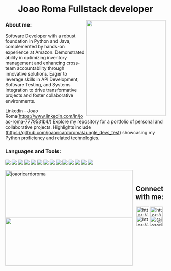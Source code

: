 <h1 align="center">Joao Roma Fullstack developer</h3><img align="right" src="https://i.pinimg.com/564x/26/0f/3f/260f3f05f712757bbf07ddacfddeff65.jpg" width="250" height="300">

<h3>About me:</h3>

  <p></p>Software Developer with a robust foundation in Python and Java, complemented by hands-on
experience at Amazon. Demonstrated ability in optimizing inventory management and enhancing
cross-team accountability through innovative solutions. Eager to leverage skills in API Development,
Software Testing, and Systems Integration to drive transformative projects and foster collaborative
environments.

Linkedin - Joao Roma(https://www.linkedin.com/in/joao-roma-7779531b4/)
Explore my repository for a portfolio of personal and collaborative projects. Highlights include (https://github.com/joaoricardoroma/Jungle_devs_test) showcasing my Python proficiency and related technologies.</p>

<h3 align="left">Languages and Tools:</h3>
<p align="left">
<img src="https://img.shields.io/badge/Python-FFD43B?style=for-the-badge&logo=python&logoColor=blue">
<img src="https://img.shields.io/badge/Django-092E20?style=for-the-badge&logo=django&logoColor=green">
<img src="https://img.shields.io/badge/django%20rest-ff1709?style=for-the-badge&logo=django&logoColor=white">
<img src="https://img.shields.io/badge/Flask-000000?style=for-the-badge&logo=flask&logoColor=white">
<img src="https://img.shields.io/badge/fastapi-109989?style=for-the-badge&logo=FASTAPI&logoColor=white">
<img src="https://img.shields.io/badge/Docker-2CA5E0?style=for-the-badge&logo=docker&logoColor=white">
<img src="https://img.shields.io/badge/Elastic_Search-005571?style=for-the-badge&logo=elasticsearch&logoColor=white">
<img src="https://img.shields.io/badge/MongoDB-4EA94B?style=for-the-badge&logo=mongodb&logoColor=white">
<img src="https://img.shields.io/badge/MySQL-005C84?style=for-the-badge&logo=mysql&logoColor=white">
<img src="https://img.shields.io/badge/PostgreSQL-316192?style=for-the-badge&logo=postgresql&logoColor=white">
<img src="https://img.shields.io/badge/Amazon_AWS-FF9900?style=for-the-badge&logo=amazonaws&logoColor=white">
<img src="https://img.shields.io/badge/CSS3-1572B6?style=for-the-badge&logo=css3&logoColor=white">
<img src="https://img.shields.io/badge/HTML5-E34F26?style=for-the-badge&logo=html5&logoColor=white">
<img src="https://img.shields.io/badge/JavaScript-323330?style=for-the-badge&logo=javascript&logoColor=F7DF1E">
</p>

<p>&nbsp;<img width="400" height="150" align="left" src="https://github-readme-stats.vercel.app/api?username=joaoricardoroma&show_icons=true&locale=en&theme=dark" alt="joaoricardoroma" />
<img align="left" width="400" height="150" src="https://streak-stats.demolab.com/?user=joaoricardoroma&theme=black-ice"/>                                     
</p>

<h2 align="center">Connect with me:</h1>
<p align="center">
<a href="https://codepen.io/https://codepen.io/joaoricardoroma" target="blank"><img align="center" src="https://raw.githubusercontent.com/rahuldkjain/github-profile-readme-generator/master/src/images/icons/Social/codepen.svg" alt="https://codepen.io/joaoricardoroma" height="30" width="40" /></a>
<a href="https://dev.to/https://dev.to/joaoricardoroma" target="blank"><img align="center" src="https://raw.githubusercontent.com/rahuldkjain/github-profile-readme-generator/master/src/images/icons/Social/devto.svg" alt="https://dev.to/joaoricardoroma" height="30" width="40" /></a>
<a href="https://linkedin.com/in/https://www.linkedin.com/in/joao-ricardo-machado-roma-7779531b4/" target="blank"><img align="center" src="https://raw.githubusercontent.com/rahuldkjain/github-profile-readme-generator/master/src/images/icons/Social/linked-in-alt.svg" alt="https://www.linkedin.com/in/joao-ricardo-machado-roma-7779531b4/" height="30" width="40" /></a>
<a href="https://medium.com/@joaoricardoroma" target="blank"><img align="center" src="https://raw.githubusercontent.com/rahuldkjain/github-profile-readme-generator/master/src/images/icons/Social/medium.svg" alt="@joaoricardoroma" height="30" width="40" /></a>
</p>
